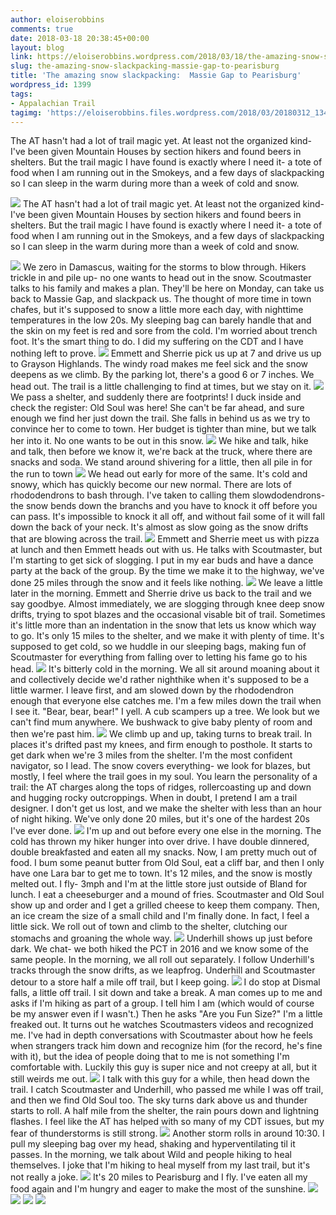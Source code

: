 ```yaml
---
author: eloiserobbins
comments: true
date: 2018-03-18 20:38:45+00:00
layout: blog
link: https://eloiserobbins.wordpress.com/2018/03/18/the-amazing-snow-slackpacking-massie-gap-to-pearisburg/
slug: the-amazing-snow-slackpacking-massie-gap-to-pearisburg
title: 'The amazing snow slackpacking:  Massie Gap to Pearisburg'
wordpress_id: 1399
tags:
- Appalachian Trail
tagimg: 'https://eloiserobbins.files.wordpress.com/2018/03/20180312_1344392.jpg'
---
```


The AT hasn't had a lot of trail magic yet. At least not the organized kind- I've been given Mountain Houses by section hikers and found beers in shelters. But the trail magic I have found is exactly where I need it- a tote of food when I am running out in the Smokeys, and a few days of slackpacking so I can sleep in the warm during more than a week of cold and snow.


[![](https://eloiserobbins.files.wordpress.com/2018/03/20180312_1344392.jpg)](https://eloiserobbins.files.wordpress.com/2018/03/20180312_1344392.jpg)
The AT hasn't had a lot of trail magic yet. At least not the organized kind- I've been given Mountain Houses by section hikers and found beers in shelters. But the trail magic I have found is exactly where I need it- a tote of food when I am running out in the Smokeys, and a few days of slackpacking so I can sleep in the warm during more than a week of cold and snow.

[![](https://eloiserobbins.files.wordpress.com/2018/03/20180312_1410092.jpg)](https://eloiserobbins.files.wordpress.com/2018/03/20180312_1410092.jpg)
We zero in Damascus, waiting for the storms to blow through. Hikers trickle in and pile up- no one wants to head out in the snow. Scoutmaster talks to his family and makes a plan. They'll be here on Monday, can take us back to Massie Gap, and slackpack us. The thought of more time in town chafes, but it's supposed to snow a little more each day, with nighttime temperatures in the low 20s. My sleeping bag can barely handle that and the skin on my feet is red and sore from the cold. I'm worried about trench foot. It's the smart thing to do. I did my suffering on the CDT and I have nothing left to prove.
[![](https://eloiserobbins.files.wordpress.com/2018/03/20180312_162702.jpg)](https://eloiserobbins.files.wordpress.com/2018/03/20180312_162702.jpg)
Emmett and Sherrie pick us up at 7 and drive us up to Grayson Highlands. The windy road makes me feel sick and the snow deepens as we climb. By the parking lot, there's a good 6 or 7 inches. We head out. The trail is a little challenging to find at times, but we stay on it. 
[![](https://eloiserobbins.files.wordpress.com/2018/03/20180313_091259.jpg)](https://eloiserobbins.files.wordpress.com/2018/03/20180313_091259.jpg)
We pass a shelter, and suddenly there are footprints! I duck inside and check the register: Old Soul was here! She can't be far ahead, and sure enough we find her just down the trail. She falls in behind us as we try to convince her to come to town. Her budget is tighter than mine, but we talk her into it. No one wants to be out in this snow.
[![](https://eloiserobbins.files.wordpress.com/2018/03/20180313_095859.jpg)](https://eloiserobbins.files.wordpress.com/2018/03/20180313_095859.jpg)
We hike and talk, hike and talk, then before we know it, we're back at the truck, where there are snacks and soda. We stand around shivering for a little, then all pile in for the run to town
[![](https://eloiserobbins.files.wordpress.com/2018/03/20180313_133715.jpg)](https://eloiserobbins.files.wordpress.com/2018/03/20180313_133715.jpg)
We head out early for more of the same. It's cold and snowy, which has quickly become our new normal. There are lots of rhododendrons to bash through. I've taken to calling them slowdodendrons- the snow bends down the branchs and you have to knock it off before you can pass. It's impossible to knock it all off, and without fail some of it will fall down the back of your neck. It's almost as slow going as the snow drifts that are blowing across the trail.
[![](https://eloiserobbins.files.wordpress.com/2018/03/20180313_141535.jpg)](https://eloiserobbins.files.wordpress.com/2018/03/20180313_141535.jpg)
Emmett and Sherrie meet us with pizza at lunch and then Emmett heads out with us. He talks with Scoutmaster, but I'm starting to get sick of slogging. I put in my ear buds and have a dance party at the back of the group. By the time we make it to the highway, we've done 25 miles through the snow and it feels like nothing.
[![](https://eloiserobbins.files.wordpress.com/2018/03/20180313_162209.jpg)](https://eloiserobbins.files.wordpress.com/2018/03/20180313_162209.jpg)
We leave a little later in the morning. Emmett and Sherrie drive us back to the trail and we say goodbye. Almost immediately, we are slogging through knee deep snow drifts, trying to spot blazes and the occasional visable bit of trail. Sometimes it's little more than an indentation in the snow that lets us know which way to go. It's only 15 miles to the shelter, and we make it with plenty of time. It's supposed to get cold, so we huddle in our sleeping bags, making fun of Scoutmaster for everything from falling over to letting his fame go to his head.
[![](https://eloiserobbins.files.wordpress.com/2018/03/20180313_183540.jpg)](https://eloiserobbins.files.wordpress.com/2018/03/20180313_183540.jpg)
It's bitterly cold in the morning. We all sit around moaning about it and collectively decide we'd rather nighthike when it's supposed to be a little warmer. I leave first, and am slowed down by the rhododendron enough that everyone else catches me. I'm a few miles down the trail when I see it. "Bear, bear, bear!" I yell. A cub scampers up a tree. We look but we can't find mum anywhere. We bushwack to give baby plenty of room and then we're past him.
[![](https://eloiserobbins.files.wordpress.com/2018/03/20180314_120504.jpg)](https://eloiserobbins.files.wordpress.com/2018/03/20180314_120504.jpg)
We climb up and up, taking turns to break trail. In places it's drifted past my knees, and firm enough to posthole. It starts to get dark when we're 3 miles from the shelter. I'm the most confident navigator, so I lead. The snow covers everything- we look for blazes, but mostly, I feel where the trail goes in my soul. You learn the personality of a trail: the AT charges along the tops of ridges, rollercoasting up and down and hugging rocky outcroppings. When in doubt, I pretend I am a trail designer. I don't get us lost, and we make the shelter with less than an hour of night hiking. We've only done 20 miles, but it's one of the hardest 20s I've ever done.
[![](https://eloiserobbins.files.wordpress.com/2018/03/20180314_161351.jpg)](https://eloiserobbins.files.wordpress.com/2018/03/20180314_161351.jpg)
I'm up and out before every one else in the morning. The cold has thrown my hiker hunger into over drive. I have double dinnered, double breakfasted and eaten all my snacks. Now, I am pretty much out of food. I bum some peanut butter from Old Soul, eat a cliff bar, and then I only have one Lara bar to get me to town. It's 12 miles, and the snow is mostly melted out. I fly- 3mph and I'm at the little store just outside of Bland for lunch. I eat a cheeseburger and a mound of fries. Scoutmaster and Old Soul show up and order and I get a grilled cheese to keep them company. Then, an ice cream the size of a small child and I'm finally done. In fact, I feel a little sick. We roll out of town and climb to the shelter, clutching our stomachs and groaning the whole way.
[![](https://eloiserobbins.files.wordpress.com/2018/03/20180315_140608.jpg)](https://eloiserobbins.files.wordpress.com/2018/03/20180315_140608.jpg)
Underhill shows up just before dark. We chat- we both hiked the PCT in 2016 and we know some of the same people. In the morning, we all roll out separately. I follow Underhill's tracks through the snow drifts, as we leapfrog. Underhill and Scoutmaster detour to a store half a mile off trail, but I keep going. 
[![](https://eloiserobbins.files.wordpress.com/2018/03/20180315_162049.jpg)](https://eloiserobbins.files.wordpress.com/2018/03/20180315_162049.jpg)
I do stop at Dismal falls, a little off trail. I sit down and take a break. A man comes up to me and asks if I'm hiking as part of a group. I tell him I am (which would of course be my answer even if I wasn't.) Then he asks "Are you Fun Size?" I'm a little freaked out. It turns out he watches Scoutmasters videos and recognized me. I've had in depth conversations with Scoutmaster about how he feels when strangers track him down and recognize him (for the record, he's fine with it), but the idea of people doing that to me is not something I'm comfortable with. Luckily this guy is super nice and not creepy at all, but it still weirds me out.
[![](https://eloiserobbins.files.wordpress.com/2018/03/20180316_0846341.jpg)](https://eloiserobbins.files.wordpress.com/2018/03/20180316_0846341.jpg)
I talk with this guy for a while, then head down the trail. I catch Scoutmaster and Underhill, who passed me while I was off trail, and then we find Old Soul too. The sky turns dark above us and thunder starts to roll. A half mile from the shelter, the rain pours down and lightning flashes. I feel like the AT has helped with so many of my CDT issues, but my fear of thunderstorms is still strong.
[![](https://eloiserobbins.files.wordpress.com/2018/03/20180317_140721.jpg)](https://eloiserobbins.files.wordpress.com/2018/03/20180317_140721.jpg)
Another storm rolls in around 10:30. I pull my sleeping bag over my head, shaking and hyperventilating til it passes. In the morning, we talk about Wild and people hiking to heal themselves. I joke that I'm hiking to heal myself from my last trail, but it's not really a joke.
[![](https://eloiserobbins.files.wordpress.com/2018/03/20180317_141318.jpg)](https://eloiserobbins.files.wordpress.com/2018/03/20180317_141318.jpg)
It's 20 miles to Pearisburg and I fly. I've eaten all my food again and I'm hungry and eager to make the most of the sunshine.
[![](https://eloiserobbins.files.wordpress.com/2018/03/20180317_150911.jpg)](https://eloiserobbins.files.wordpress.com/2018/03/20180317_150911.jpg)
[![](https://eloiserobbins.files.wordpress.com/2018/03/20180318_085610.jpg)](https://eloiserobbins.files.wordpress.com/2018/03/20180318_085610.jpg)
[![](https://eloiserobbins.files.wordpress.com/2018/03/20180318_132141.jpg)](https://eloiserobbins.files.wordpress.com/2018/03/20180318_132141.jpg)
[![](https://eloiserobbins.files.wordpress.com/2018/03/20180318_133420.jpg)](https://eloiserobbins.files.wordpress.com/2018/03/20180318_133420.jpg)
